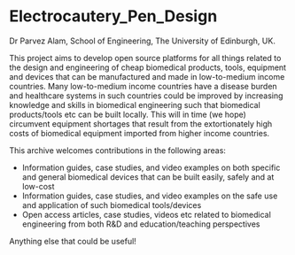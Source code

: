 # Electrocautery_Pen_Design

Dr Parvez Alam, School of Engineering, The University of Edinburgh, UK.

This project aims to develop open source platforms for all things related to the design and engineering of cheap biomedical products, tools, equipment and devices that can be manufactured and made in low-to-medium income countries. Many low-to-medium income countries have a disease burden and healthcare systems in such countries could be improved by increasing knowledge and skills in biomedical engineering such that biomedical products/tools etc can be built locally. This will in time (we hope) circumvent equipment shortages that result from the extortionately high costs of biomedical equipment imported from higher income countries. 

This archive welcomes contributions in the following areas:

- Information guides, case studies, and video examples on both specific and general biomedical devices that can be built easily, safely and at low-cost
- Information guides, case studies, and video examples on the safe use and application of such biomedical tools/devices
- Open access articles, case studies, videos etc related to biomedical engineering from both R&D and education/teaching perspectives

Anything else that could be useful!
